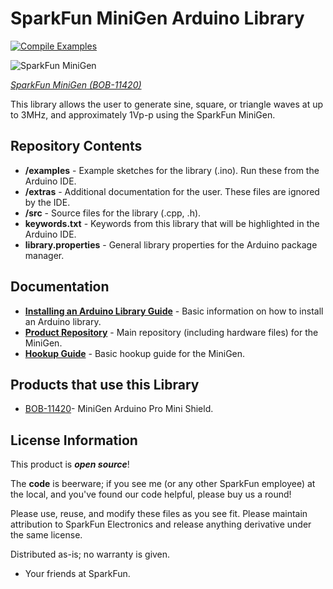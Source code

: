 SparkFun MiniGen Arduino Library
========================================
[![Compile Examples](https://github.com/sparkfun/SparkFun_MiniGen_Arduino_Library/workflows/Compile%20Examples/badge.svg)](https://github.com/sparkfun/SparkFun_MiniGen_Arduino_Library/actions?workflow=Compile+Examples)

![SparkFun MiniGen](https://cdn.sparkfun.com//assets/parts/7/2/2/3/11420-01.jpg)

[*SparkFun MiniGen (BOB-11420)*](https://www.sparkfun.com/products/11420)

This library allows the user to generate sine, square, or triangle waves at up to 3MHz, and approximately 1Vp-p using the SparkFun MiniGen.

Repository Contents
-------------------

* **/examples** - Example sketches for the library (.ino). Run these from the Arduino IDE. 
* **/extras** - Additional documentation for the user. These files are ignored by the IDE. 
* **/src** - Source files for the library (.cpp, .h).
* **keywords.txt** - Keywords from this library that will be highlighted in the Arduino IDE. 
* **library.properties** - General library properties for the Arduino package manager. 

Documentation
--------------

* **[Installing an Arduino Library Guide](https://learn.sparkfun.com/tutorials/installing-an-arduino-library)** - Basic information on how to install an Arduino library.
* **[Product Repository](https://github.com/sparkfun/MiniGen)** - Main repository (including hardware files) for the MiniGen.
* **[Hookup Guide](https://learn.sparkfun.com/tutorials/minigen-hookup-guide)** - Basic hookup guide for the MiniGen.

Products that use this Library 
---------------------------------

* [BOB-11420](https://www.sparkfun.com/products/11420)- MiniGen Arduino Pro Mini Shield. 

License Information
-------------------

This product is _**open source**_! 

The **code** is beerware; if you see me (or any other SparkFun employee) at the local, and you've found our code helpful, please buy us a round!

Please use, reuse, and modify these files as you see fit. Please maintain attribution to SparkFun Electronics and release anything derivative under the same license.

Distributed as-is; no warranty is given.

- Your friends at SparkFun.

